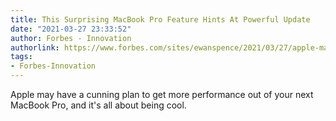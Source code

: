 ```yaml
---
title: This Surprising MacBook Pro Feature Hints At Powerful Update
date: "2021-03-27 23:33:52"
author: Forbes - Innovation
authorlink: https://www.forbes.com/sites/ewanspence/2021/03/27/apple-macbook-pro-patent-new-leak-design-cooling-thermal-m1/
tags:
- Forbes-Innovation
---
```

Apple may have a cunning plan to get more performance out of your next MacBook Pro, and it's all about being cool.